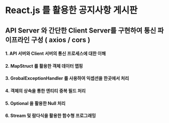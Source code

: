 # React.js 를 활용한 공지사항 게시판
## API Server 와 간단한 Client Server를 구현하여 통신 파이프라인 구성 ( axios / cors )
#### 1. API 서버와 Client 서버의 통신 프로세스에 대한 이해
#### 2. MapStruct 를 활용한 객체 데이터 맵핑
#### 3. GrobalExceptionHandler 를 사용하여 익셉션을 한곳에서 처리
#### 4. 객체의 상속을 통한 엔티티 중복 필드 처리
#### 5. Optional 을 활용한 Null 처리
#### 6. Stream 및 람다식을 활용한 함수형 프로그래밍
